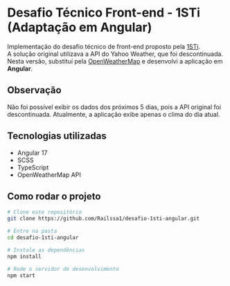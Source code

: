 # Desafio Técnico Front-end - 1STi (Adaptação em Angular)

Implementação do desafio técnico de front-end proposto pela [1STi](https://github.com/1STi/desafio-frontend).  
A solução original utilizava a API do Yahoo Weather, que foi descontinuada. Nesta versão, substituí pela [OpenWeatherMap](https://api.openweathermap.org/) e desenvolvi a aplicação em **Angular**.

## Observação
Não foi possível exibir os dados dos próximos 5 dias, pois a API original foi descontinuada. Atualmente, a aplicação exibe apenas o clima do dia atual.

## Tecnologias utilizadas
- Angular 17
- SCSS
- TypeScript
- OpenWeatherMap API

## Como rodar o projeto
```bash
# Clone este repositório
git clone https://github.com/Railssa1/desafio-1sti-angular.git

# Entre na pasta
cd desafio-1sti-angular

# Instale as dependências
npm install

# Rode o servidor de desenvolvimento
npm start
